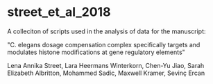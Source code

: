 # street_et_al_2018
A colleciton of scripts used in the analysis of data for the manuscript:

"C. elegans dosage compensation complex specifically targets and modulates histone modifications at gene regulatory elements"

Lena Annika Street, Lara Heermans Winterkorn, Chen-Yu Jiao, Sarah Elizabeth Albritton, Mohammed Sadic, Maxwell Kramer, Sevinç Ercan
